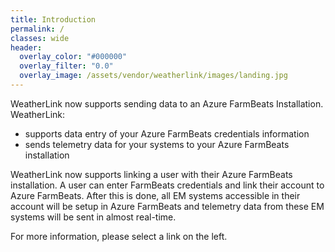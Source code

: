 ```yaml
---
title: Introduction
permalink: /
classes: wide
header:
  overlay_color: "#000000"
  overlay_filter: "0.0"
  overlay_image: /assets/vendor/weatherlink/images/landing.jpg
---
```


WeatherLink now supports sending data to an Azure FarmBeats
Installation. WeatherLink:

  - supports data entry of your Azure FarmBeats credentials information
  - sends telemetry data for your systems to your Azure FarmBeats
    installation

WeatherLink now supports linking a user with their Azure FarmBeats installation. A user can enter FarmBeats credentials and link their account to Azure FarmBeats. After this is done, all EM systems accessible in their account will be setup in Azure FarmBeats and telemetry data from these EM systems will be sent in almost real-time.


For more information, please select a link on the left.

